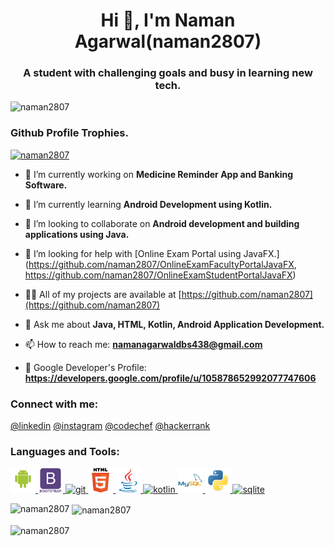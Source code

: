 <h1 align="center">Hi 👋, I'm Naman Agarwal(naman2807)</h1>
<h3 align="center">A student with challenging goals and busy in learning new tech.</h3>

<p align="left"> <img src="https://komarev.com/ghpvc/?username=naman2807&label=Profile%20views&color=0e75b6&style=flat" alt="naman2807" /> </p>

<h3> Github Profile Trophies. </h3>
<p align="left"> <a href="https://github.com/ryo-ma/github-profile-trophy"><img src="https://github-profile-trophy.vercel.app/?username=naman2807" alt="naman2807" /></a> </p>

- 🔭 I’m currently working on **Medicine Reminder App and Banking Software.**

- 🌱 I’m currently learning **Android Development using Kotlin.** 

- 👯 I’m looking to collaborate on **Android development and building applications using Java.**

- 🤝 I’m looking for help with [Online Exam Portal using JavaFX.](https://github.com/naman2807/OnlineExamFacultyPortalJavaFX, https://github.com/naman2807/OnlineExamStudentPortalJavaFX)

- 👨‍💻 All of my projects are available at [https://github.com/naman2807](https://github.com/naman2807)

- 💬 Ask me about **Java, HTML, Kotlin, Android Application Development.**

- 📫 How to reach me:  **namanagarwaldbs438@gmail.com**

- 🔭 Google Developer's Profile: **https://developers.google.com/profile/u/105878652992077747606**

<h3 align="left">Connect with me:</h3>
<p align="left">
<a href="https://linkedin.com/in/naman-agarwal-9742a4198" target="blank">@linkedin</a>
<a href="https://instagram.com/namanagarwal_07" target="blank">@instagram</a>
<a href="https://www.codechef.com/users/naman2202" target="blank">@codechef</a>
<a href="https://www.hackerrank.com/_191500469" target="blank">@hackerrank</a>
</p>

<h3 align="left">Languages and Tools:</h3>
<p align="left"> <a href="https://developer.android.com" target="_blank"> <img src="https://raw.githubusercontent.com/devicons/devicon/master/icons/android/android-original-wordmark.svg" alt="android" width="40" height="40"/> </a> <a href="https://getbootstrap.com" target="_blank"> <img src="https://raw.githubusercontent.com/devicons/devicon/master/icons/bootstrap/bootstrap-plain-wordmark.svg" alt="bootstrap" width="40" height="40"/> </a> <a href="https://git-scm.com/" target="_blank"> <img src="https://www.vectorlogo.zone/logos/git-scm/git-scm-icon.svg" alt="git" width="40" height="40"/> </a> <a href="https://www.w3.org/html/" target="_blank"> <img src="https://raw.githubusercontent.com/devicons/devicon/master/icons/html5/html5-original-wordmark.svg" alt="html5" width="40" height="40"/> </a> <a href="https://www.java.com" target="_blank"> <img src="https://raw.githubusercontent.com/devicons/devicon/master/icons/java/java-original.svg" alt="java" width="40" height="40"/> </a> <a href="https://kotlinlang.org" target="_blank"> <img src="https://www.vectorlogo.zone/logos/kotlinlang/kotlinlang-icon.svg" alt="kotlin" width="40" height="40"/> </a> <a href="https://www.mysql.com/" target="_blank"> <img src="https://raw.githubusercontent.com/devicons/devicon/master/icons/mysql/mysql-original-wordmark.svg" alt="mysql" width="40" height="40"/> </a> <a href="https://www.python.org" target="_blank"> <img src="https://raw.githubusercontent.com/devicons/devicon/master/icons/python/python-original.svg" alt="python" width="40" height="40"/> </a> <a href="https://www.sqlite.org/" target="_blank"> <img src="https://www.vectorlogo.zone/logos/sqlite/sqlite-icon.svg" alt="sqlite" width="40" height="40"/> </a> </p>

<p><img align="left" src="https://github-readme-stats.vercel.app/api/top-langs?username=naman2807&show_icons=true&locale=en&layout=compact" alt="naman2807" /></p>

<p>&nbsp;<img align="center" src="https://github-readme-stats.vercel.app/api?username=naman2807&show_icons=true&locale=en" alt="naman2807" /></p>

<p><img align="center" src="https://github-readme-streak-stats.herokuapp.com/?user=naman2807&" alt="naman2807" /></p>
